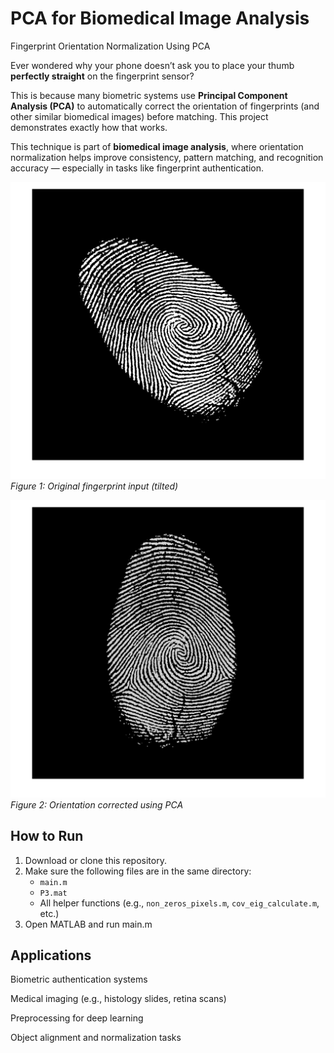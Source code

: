 # PCA for Biomedical Image Analysis
Fingerprint Orientation Normalization Using PCA


Ever wondered why your phone doesn’t ask you to place your thumb **perfectly straight** on the fingerprint sensor?

This is because many biometric systems use **Principal Component Analysis (PCA)** to automatically correct the orientation of fingerprints (and other similar biomedical images) before matching. This project demonstrates exactly how that works.

This technique is part of **biomedical image analysis**, where orientation normalization helps improve consistency, pattern matching, and recognition accuracy — especially in tasks like fingerprint authentication.


![Original Tilted Fingerprint](tilted_fingerprint.png)
*Figure 1: Original fingerprint input (tilted)*

![Corrected Fingerprint](corrected_fingerprint.png)
*Figure 2: Orientation corrected using PCA*

## How to Run

1. Download or clone this repository.
2. Make sure the following files are in the same directory:
   - `main.m`
   - `P3.mat`
   - All helper functions (e.g., `non_zeros_pixels.m`, `cov_eig_calculate.m`, etc.)
3. Open MATLAB and run main.m

## Applications
Biometric authentication systems

Medical imaging (e.g., histology slides, retina scans)

Preprocessing for deep learning

Object alignment and normalization tasks
